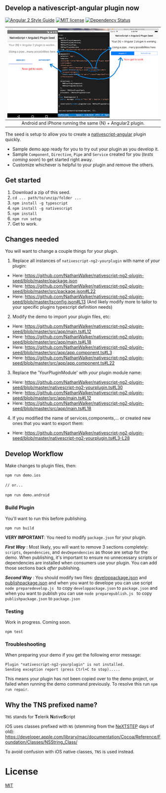## Develop a nativescript-angular plugin now

[![Angular 2 Style Guide](https://mgechev.github.io/angular2-style-guide/images/badge.svg)](https://github.com/mgechev/angular2-style-guide)
[![MIT license](http://img.shields.io/badge/license-MIT-brightgreen.svg)](http://opensource.org/licenses/MIT)
[![Dependency Status](https://david-dm.org/NathanWalker/nativescript-ng2-plugin-seed/status.svg)](https://david-dm.org/NathanWalker/nativescript-ng2-plugin-seed#info=dependencies)

| ![Demo](/resources/demo.png) |
| :---: |
| Android and iPhone running the same {N} + Angular2 plugin. |

The seed is setup to allow you to create a [nativescript-angular](https://github.com/NativeScript/nativescript-angular) plugin quickly.

* Sample demo app ready for you to try out your plugin as you develop it.
* Sample `Component`, `Directive`, `Pipe` and `Service` created for you (*tests coming soon*) to get started right away.
* Customize whichever is helpful to your plugin and remove the others.

## Get started

1. Download a zip of this seed.
2. `cd ... path/to/unzip/folder ...`
3. `npm install -g typescript`
4. `npm install -g nativescript`
5. `npm install`
6. `npm run setup`
7. Get to work.

## Changes needed

You will want to change a couple things for your plugin.

1. Replace all instances of `nativescript-ng2-yourplugin` with name of *your* plugin:
  * Here: https://github.com/NathanWalker/nativescript-ng2-plugin-seed/blob/master/package.json
  * Here: https://github.com/NathanWalker/nativescript-ng2-plugin-seed/blob/master/src/package.json#L22
  * Here: https://github.com/NathanWalker/nativescript-ng2-plugin-seed/blob/master/tsconfig.json#L13 (And likely modify more to tailor to your specific plugins typescript definition needs)
2. Modify the demo to import your plugin files, etc: 
  * Here:  https://github.com/NathanWalker/nativescript-ng2-plugin-seed/blob/master/src/app/main.ts#L12
  * Here:  https://github.com/NathanWalker/nativescript-ng2-plugin-seed/blob/master/src/app/main.ts#L18
  * Here:  https://github.com/NathanWalker/nativescript-ng2-plugin-seed/blob/master/src/app/app.component.ts#L3
  * Here:  https://github.com/NathanWalker/nativescript-ng2-plugin-seed/blob/master/src/app/app.component.ts#L22
  
3. Replace the 'YourPluginModule' with *your* plugin module name:
  * Here: https://github.com/NathanWalker/nativescript-ng2-plugin-seed/blob/master/nativescript-ng2-yourplugin.ts#L30
  * Here: https://github.com/NathanWalker/nativescript-ng2-plugin-seed/blob/master/src/app/main.ts#L12
  * Here: https://github.com/NathanWalker/nativescript-ng2-plugin-seed/blob/master/src/app/main.ts#L18
  
4. If you modified the name of services,components,... or created new ones that you want to export them:
  * Here: https://github.com/NathanWalker/nativescript-ng2-plugin-seed/blob/master/nativescript-ng2-yourplugin.ts#L3-L28

  

## Develop Workflow

Make changes to plugin files, then:

```
npm run demo.ios

// or...

npm run demo.android
```

### Build Plugin

You'll want to run this before publishing.

```
npm run build
```

**VERY IMPORTANT**: You need to modify `package.json` for your plugin. 

  ***First Way*** : Most likely, you will want to remove 3 sections completely: `scripts`, `dependencies`, and `devDependencies` as those are setup for the demo. When publishing, it's important to ensure no unnecessary scripts or dependencies are installed when consumers use your plugin. You can add those sections back *after* publishing.
  
  ***Second Way*** : You should modify two files: [developpackage.json](https://github.com/NathanWalker/nativescript-ng2-plugin-seed/blob/master/developpackage.json) and [publishpackage.json](https://github.com/NathanWalker/nativescript-ng2-plugin-seed/blob/master/publishpackage.json) and when you want to develope you can use script `node preparedevelop.js ` to copy `developpackage.json` to `package.json` and when you want to publish you can use  `node preparepublish.js ` to copy `publishpackage.json` to `package.json`

### Testing

Work in progress. Coming soon.

```
npm test
```
### Troubleshooting

When preparing your demo if you get the following error message:

```
Plugin "nativescript-ng2-yourplugin" is not installed.
Sending exception report (press Ctrl+C to stop).....
```
This means your plugin has not been copied over to the demo project, or failed when running the demo command previously. To resolve this run ``npm run repair``.

## Why the TNS prefixed name?

`TNS` stands for **T**elerik **N**ative**S**cript

iOS uses classes prefixed with `NS` (stemming from the [NeXTSTEP](https://en.wikipedia.org/wiki/NeXTSTEP) days of old):
https://developer.apple.com/library/mac/documentation/Cocoa/Reference/Foundation/Classes/NSString_Class/

To avoid confusion with iOS native classes, `TNS` is used instead.

# License

[MIT](/LICENSE)
